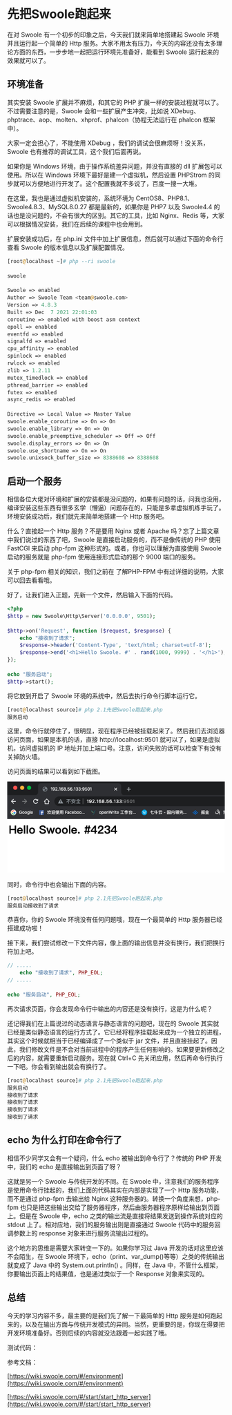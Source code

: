 # 先把Swoole跑起来

在对 Swoole 有一个初步的印象之后，今天我们就来简单地搭建起 Swoole 环境并且运行起一个简单的 Http 服务。大家不用太有压力，今天的内容还没有太多理论方面的东西，一步步地一起把运行环境先准备好，能看到 Swoole 运行起来的效果就可以了。

## 环境准备

其实安装 Swoole 扩展并不麻烦，和其它的 PHP 扩展一样的安装过程就可以了。不过需要注意的是，Swoole 会和一些扩展产生冲突，比如说 XDebug、phptrace、aop、molten、xhprof、phalcon（协程无法运行在 phalcon 框架中）。

大家一定会担心了，不能使用 XDebug ，我们的调试会很麻烦呀！没关系，Swoole 也有推荐的调试工具，这个我们后面再说。

如果你是 Windows 环境，由于操作系统差异问题，并没有直接的 dll 扩展包可以使用。所以在 Windows 环境下最好是建一个虚拟机，然后设置 PHPStrom 的同步就可以方便地进行开发了。这个配置我就不多说了，百度一搜一大堆。

在这里，我也是通过虚拟机安装的，系统环境为 CentOS8、PHP8.1、Swoole4.8.3、MySQL8.0.27 都是最新的，如果你是 PHP7 以及 Swoole4.4 的话也是没问题的，不会有很大的区别。其它的工具，比如 Nginx、Redis 等，大家可以根据情况安装，我们在后续的课程中也会用到。

扩展安装成功后，在 php.ini 文件中加上扩展信息，然后就可以通过下面的命令行查看 Swoole 的版本信息以及扩展配置情况。

```php
[root@localhost ~]# php --ri swoole

swoole

Swoole => enabled
Author => Swoole Team <team@swoole.com>
Version => 4.8.3
Built => Dec  7 2021 22:01:03
coroutine => enabled with boost asm context
epoll => enabled
eventfd => enabled
signalfd => enabled
cpu_affinity => enabled
spinlock => enabled
rwlock => enabled
zlib => 1.2.11
mutex_timedlock => enabled
pthread_barrier => enabled
futex => enabled
async_redis => enabled

Directive => Local Value => Master Value
swoole.enable_coroutine => On => On
swoole.enable_library => On => On
swoole.enable_preemptive_scheduler => Off => Off
swoole.display_errors => On => On
swoole.use_shortname => On => On
swoole.unixsock_buffer_size => 8388608 => 8388608
```

## 启动一个服务

相信各位大佬对环境和扩展的安装都是没问题的，如果有问题的话，问我也没用，编译安装这些东西有很多玄学（懵逼）问题存在的，只能是多拿虚拟机练手玩了。环境安装成功后，我们就先来简单地搭建一个 Http 服务吧。

什么？直接起一个 Http 服务？不是要用 Nginx 或者 Apache 吗？忘了上篇文章中我们说过的东西了吧，Swoole 是直接启动服务的，而不是像传统的 PHP 使用 FastCGI 来启动 php-fpm 这种形式的。或者，你也可以理解为直接使用 Swoole 启动的服务就是 php-fpm 使用连接形式启动的那个 9000 端口的服务。

关于 php-fpm 相关的知识，我们之前在 了解PHP-FPM[]() 中有过详细的说明，大家可以回去看看哦。

好了，让我们进入正题，先新一个文件，然后输入下面的代码。

```php
<?php
$http = new Swoole\Http\Server('0.0.0.0', 9501);

$http->on('Request', function ($request, $response) {
    echo "接收到了请求";
    $response->header('Content-Type', 'text/html; charset=utf-8');
    $response->end('<h1>Hello Swoole. #' . rand(1000, 9999) . '</h1>');
});

echo "服务启动";
$http->start();
```

将它放到开启了 Swoole 环境的系统中，然后去执行命令行脚本运行它。

```php
[root@localhost source]# php 2.1先把Swoole跑起来.php
服务启动
```

这里，命令行就停住了，很明显，现在程序已经被挂载起来了。然后我们去浏览器访问页面，如果是本机的话，直接 http://localhost:9501 就可以了，如果是虚拟机，访问虚拟机的 IP 地址并加上端口号。注意，访问失败的话可以检查下有没有关掉防火墙。

访问页面的结果可以看到如下截图。

![./img/21.png](./img/21.png)

同时，命令行中也会输出下面的内容。

```php
[root@localhost source]# php 2.1先把Swoole跑起来.php
服务启动接收到了请求
```

恭喜你，你的 Swoole 环境没有任何问题哦，现在一个最简单的 Http 服务器已经搭建成功啦！

接下来，我们尝试修改一下文件内容，像上面的输出信息并没有换行，我们把换行符加上吧。

```php
// .....
    echo "接收到了请求", PHP_EOL;
// .....

echo "服务启动", PHP_EOL;
```

再次请求页面，你会发现命令行中输出的内容还是没有换行，这是为什么呢？

还记得我们在上篇说过的动态语言与静态语言的问题吧，现在的 Swoole 其实就已经是类似静态语言的运行方式了。它已经将程序挂载起来成为一个独立的进程，其实这个时候就相当于已经编译成了一个类似于 jar 文件，并且直接挂起了。因此，我们修改文件是不会对当前进程中的程序产生任何影响的。如果要更新修改之后的内容，就需要重新启动服务。现在就 Ctrl+C 先关闭应用，然后再命令行执行一下吧。你会看到输出就会有换行了。

```php
[root@localhost source]# php 2.1先把Swoole跑起来.php
服务启动
接收到了请求
接收到了请求
接收到了请求
接收到了请求
```

## echo 为什么打印在命令行了

相信不少同学又会有一个疑问，什么 echo 被输出到命令行了？传统的 PHP 开发中，我们的 echo 是直接输出到页面了呀？

这就是另一个 Swoole 与传统开发的不同。在 Swoole 中，注意我们的服务程序是使用命令行挂起的，我们上面的代码其实在内部是实现了一个 Http 服务功能，而不是通过 php-fpm 去输出给 Nginx 这种服务器的。转换一个角度来想，php-fpm 也只是把这些输出交给了服务器程序，然后由服务器程序原样给输出到页面上。但是在 Swoole 中，echo 之类的输出流是直接将结果发送到操作系统对应的 stdout 上了。相对应地，我们的服务输出则是直接通过 Swoole 代码中的服务回调参数上的 response 对象来进行服务流输出过程的。

这个地方的思维是需要大家转变一下的。如果你学习过 Java 开发的话对这里应该不会陌生，在 Swoole 环境下，echo（print、var_dump()等等）之类的传统输出就变成了 Java 中的 System.out.println() 。同样，在 Java 中，不管什么框架，你要输出页面上的结果值，也是通过类似于一个 Response 对象来实现的。

## 总结

今天的学习内容不多，最主要的是我们先了解一下最简单的 Http 服务是如何跑起来的，以及在输出方面与传统开发模式的异同。当然，更重要的是，你现在得要把开发环境准备好。否则后续的内容就没法跟着一起实践了哦。

测试代码：

参考文档：

[https://wiki.swoole.com/#/environment](https://wiki.swoole.com/#/environment)

[https://wiki.swoole.com/#/start/start_http_server](https://wiki.swoole.com/#/start/start_http_server)
